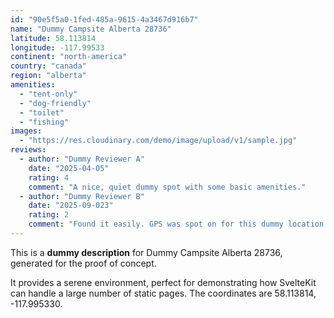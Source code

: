 ```yaml
---
id: "90e5f5a0-1fed-485a-9615-4a3467d916b7"
name: "Dummy Campsite Alberta 28736"
latitude: 58.113814
longitude: -117.99533
continent: "north-america"
country: "canada"
region: "alberta"
amenities:
  - "tent-only"
  - "dog-friendly"
  - "toilet"
  - "fishing"
images:
  - "https://res.cloudinary.com/demo/image/upload/v1/sample.jpg"
reviews:
  - author: "Dummy Reviewer A"
    date: "2025-04-05"
    rating: 4
    comment: "A nice, quiet dummy spot with some basic amenities."
  - author: "Dummy Reviewer B"
    date: "2025-09-023"
    rating: 2
    comment: "Found it easily. GPS was spot on for this dummy location."
---
```


This is a **dummy description** for Dummy Campsite Alberta 28736, generated for the proof of concept.

It provides a serene environment, perfect for demonstrating how SvelteKit can handle a large number of static pages. The coordinates are 58.113814, -117.995330.
